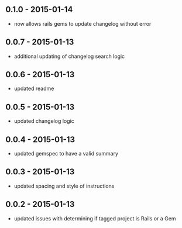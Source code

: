 ## 0.1.0 - 2015-01-14
 * now allows rails gems to update changelog without error

## 0.0.7 - 2015-01-13
 * additional updating of changelog search logic

## 0.0.6 - 2015-01-13
 * updated readme

## 0.0.5 - 2015-01-13
 * updated changelog logic

## 0.0.4 - 2015-01-13
 * updated gemspec to have a valid summary

## 0.0.3 - 2015-01-13
 * updated spacing and style of instructions

## 0.0.2 - 2015-01-13
 * updated issues with determining if tagged project is Rails or a Gem

